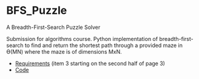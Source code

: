 # BFS_Puzzle
A Breadth-First-Search Puzzle Solver

Submission for algorithms course. Python implementation of breadth-first-search to find and return the shortest path through a provided maze in ϴ(MN) where the maze is of dimensions MxN.

- [Requirements]() (item 3 starting on the second half of page 3)
- [Code]()
